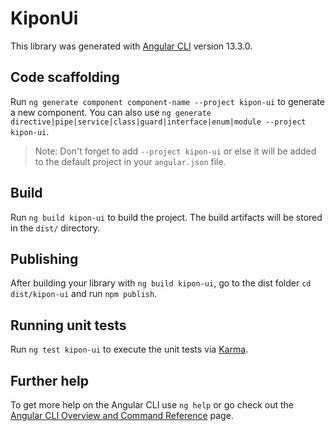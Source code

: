 # KiponUi

This library was generated with [Angular CLI](https://github.com/angular/angular-cli) version 13.3.0.

## Code scaffolding

Run `ng generate component component-name --project kipon-ui` to generate a new component. You can also use `ng generate directive|pipe|service|class|guard|interface|enum|module --project kipon-ui`.
> Note: Don't forget to add `--project kipon-ui` or else it will be added to the default project in your `angular.json` file. 

## Build

Run `ng build kipon-ui` to build the project. The build artifacts will be stored in the `dist/` directory.

## Publishing

After building your library with `ng build kipon-ui`, go to the dist folder `cd dist/kipon-ui` and run `npm publish`.

## Running unit tests

Run `ng test kipon-ui` to execute the unit tests via [Karma](https://karma-runner.github.io).

## Further help

To get more help on the Angular CLI use `ng help` or go check out the [Angular CLI Overview and Command Reference](https://angular.io/cli) page.

